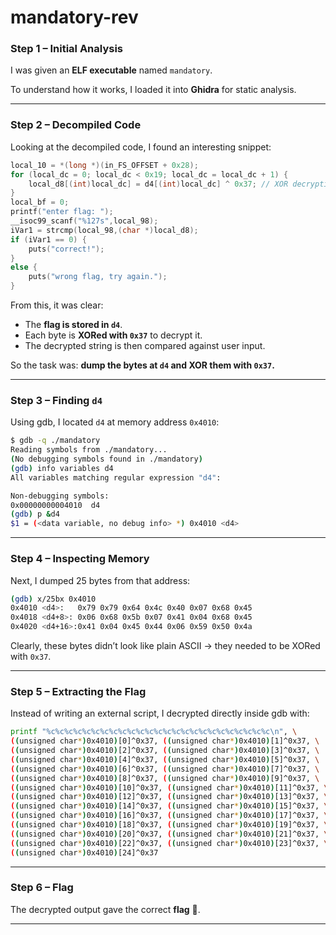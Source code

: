 # **mandatory-rev**

### Step 1 – Initial Analysis

I was given an **ELF executable** named `mandatory`.

To understand how it works, I loaded it into **Ghidra** for static analysis.

---

### Step 2 – Decompiled Code

Looking at the decompiled code, I found an interesting snippet:

```c
local_10 = *(long *)(in_FS_OFFSET + 0x28);
for (local_dc = 0; local_dc < 0x19; local_dc = local_dc + 1) {
    local_d8[(int)local_dc] = d4[(int)local_dc] ^ 0x37; // XOR decryption
}
local_bf = 0;
printf("enter flag: ");
__isoc99_scanf("%127s",local_98);
iVar1 = strcmp(local_98,(char *)local_d8);
if (iVar1 == 0) {
    puts("correct!");
}
else {
    puts("wrong flag, try again.");
}
```

From this, it was clear:

* The **flag is stored in `d4`**.
* Each byte is **XORed with `0x37`** to decrypt it.
* The decrypted string is then compared against user input.

So the task was: **dump the bytes at `d4` and XOR them with `0x37`.**

---

### Step 3 – Finding `d4`

Using gdb, I located `d4` at memory address `0x4010`:

```bash
$ gdb -q ./mandatory
Reading symbols from ./mandatory...
(No debugging symbols found in ./mandatory)
(gdb) info variables d4
All variables matching regular expression "d4":

Non-debugging symbols:
0x00000000004010  d4
(gdb) p &d4
$1 = (<data variable, no debug info> *) 0x4010 <d4>
```

---

### Step 4 – Inspecting Memory

Next, I dumped 25 bytes from that address:

```bash
(gdb) x/25bx 0x4010
0x4010 <d4>:   0x79 0x79 0x64 0x4c 0x40 0x07 0x68 0x45
0x4018 <d4+8>: 0x06 0x68 0x5b 0x07 0x41 0x04 0x68 0x45
0x4020 <d4+16>:0x41 0x04 0x45 0x44 0x06 0x59 0x50 0x4a
```

Clearly, these bytes didn’t look like plain ASCII → they needed to be XORed with `0x37`.

---

### Step 5 – Extracting the Flag

Instead of writing an external script, I decrypted directly inside gdb with:

```bash
printf "%c%c%c%c%c%c%c%c%c%c%c%c%c%c%c%c%c%c%c%c%c%c%c%c%c\n", \
((unsigned char*)0x4010)[0]^0x37, ((unsigned char*)0x4010)[1]^0x37, \
((unsigned char*)0x4010)[2]^0x37, ((unsigned char*)0x4010)[3]^0x37, \
((unsigned char*)0x4010)[4]^0x37, ((unsigned char*)0x4010)[5]^0x37, \
((unsigned char*)0x4010)[6]^0x37, ((unsigned char*)0x4010)[7]^0x37, \
((unsigned char*)0x4010)[8]^0x37, ((unsigned char*)0x4010)[9]^0x37, \
((unsigned char*)0x4010)[10]^0x37, ((unsigned char*)0x4010)[11]^0x37, \
((unsigned char*)0x4010)[12]^0x37, ((unsigned char*)0x4010)[13]^0x37, \
((unsigned char*)0x4010)[14]^0x37, ((unsigned char*)0x4010)[15]^0x37, \
((unsigned char*)0x4010)[16]^0x37, ((unsigned char*)0x4010)[17]^0x37, \
((unsigned char*)0x4010)[18]^0x37, ((unsigned char*)0x4010)[19]^0x37, \
((unsigned char*)0x4010)[20]^0x37, ((unsigned char*)0x4010)[21]^0x37, \
((unsigned char*)0x4010)[22]^0x37, ((unsigned char*)0x4010)[23]^0x37, \
((unsigned char*)0x4010)[24]^0x37
```

---

### Step 6 – Flag

The decrypted output gave the correct **flag** 🎉.

---

